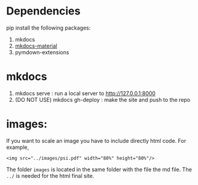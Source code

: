 # Dependencies

pip install the following packages:
1. mkdocs
2. [mkdocs-material](https://squidfunk.github.io/mkdocs-material/getting-started/)
3. pymdown-extensions





# mkdocs

1. mkdocs serve : run a local server to http://127.0.0.1:8000
2. (DO NOT USE) mkdocs gh-deploy : make the site and push to the repo






# images:

If you want to scale an image you have to include directly html code. For example,
```
<img src="../images/psi.pdf" width="80%" height="80%"/>
```
The folder `images` is located in the same folder with the file the md file. The `../` is needed for the html final site.
